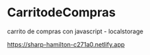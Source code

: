 # CarritodeCompras
carrito de compras con javascript - localstorage

https://sharp-hamilton-c271a0.netlify.app 
